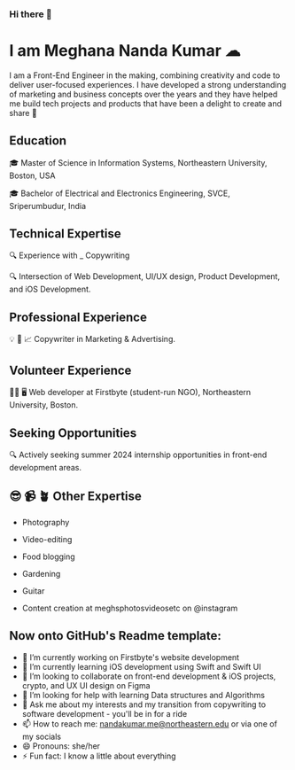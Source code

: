 ### Hi there 👋

<!--
**MeghanaNandaKumar/MeghanaNandaKumar** is a ✨ _special_ ✨ repository because its `README.md` (this file) appears on your GitHub profile.

Here are some ideas to get you started:

- 🔭 I’m currently working on Firstbyte's website development
- 🌱 I’m currently learning iOS development using Swift and Swift UI
- 👯 I’m looking to collaborate on front-end development & iOS projects, crypto, and UX UI design on Figma
- 🤔 I’m looking for help with learning Data structures and Algorithms
- 💬 Ask me about my interests and my transition from copywriting to software development - you'll be in for a ride
- 📫 How to reach me: nandakumar.me@northeastern.edu or one of my socials
- 😄 Pronouns: she/her
- ⚡ Fun fact: I know a little about everything
-->

# I am Meghana Nanda Kumar ☁

   I am a Front-End Engineer in the making, combining creativity and code to deliver user-focused experiences. I have developed a strong understanding of marketing and business concepts over the years and they have helped me build tech projects and products that have been a delight to create and share 🚀 

## Education

   🎓 Master of Science in Information Systems, Northeastern University, Boston, USA

   🎓 Bachelor of Electrical and Electronics Engineering, SVCE, Sriperumbudur, India

## Technical Expertise

   🔍 Experience with _ Copywriting

   🔍 Intersection of Web Development, UI/UX design, Product Development, and iOS Development.

## Professional Experience

   💡 📣 📈 Copywriter in Marketing & Advertising. 

## Volunteer Experience

  👩‍💻 🖥 Web developer at Firstbyte (student-run NGO), Northeastern University, Boston.

## Seeking Opportunities

   🔍 Actively seeking summer 2024 internship opportunities in front-end development areas.

## 😎 📹 🪴 Other Expertise

   * Photography

   * Video-editing

   * Food blogging

   * Gardening

   * Guitar

   * Content creation at meghsphotosvideosetc on @instagram 


## Now onto GitHub's Readme template:
- 🔭 I’m currently working on Firstbyte's website development
- 🌱 I’m currently learning iOS development using Swift and Swift UI
- 👯 I’m looking to collaborate on front-end development & iOS projects, crypto, and UX UI design on Figma
- 🤔 I’m looking for help with learning Data structures and Algorithms
- 💬 Ask me about my interests and my transition from copywriting to software development - you'll be in for a ride
- 📫 How to reach me: nandakumar.me@northeastern.edu or via one of my socials
- 😄 Pronouns: she/her
- ⚡ Fun fact: I know a little about everything
